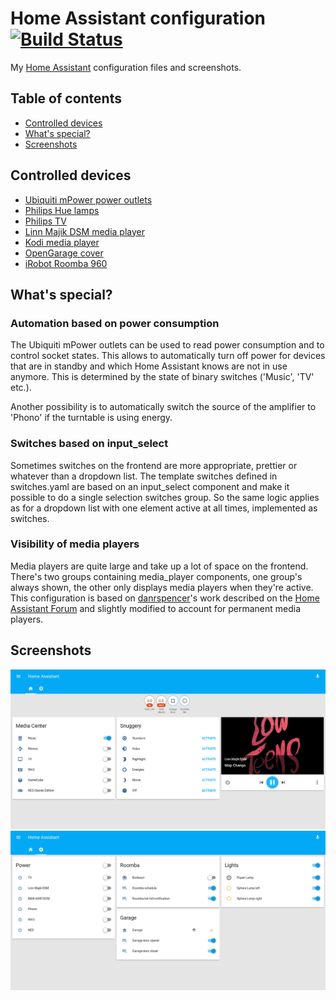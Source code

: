 # Home Assistant configuration [![Build Status](https://travis-ci.org/bliemli/home-assistant-config.svg?branch=master)](https://travis-ci.org/bliemli/home-assistant-config)

My [Home Assistant](https://home-assistant.io) configuration files and screenshots.


## Table of contents

* [Controlled devices](#controlled-devices)
* [What's special?](#whats-special)
* [Screenshots](#screenshots)


## Controlled devices

* [Ubiquiti mPower power outlets](https://www.ubnt.com/mfi/mpower/)
* [Philips Hue lamps](http://www2.meethue.com/de-ch/productdetail/philips-hue-white-and-color-ambiance-starter-kit-a19)
* [Philips TV](http://www.mea.philips.com/c-p/47PFL6007H_12/6000-series-smart-led-tv-with-ambilight-spectra-2-and-pixel-precise-hd#see-all-benefits)
* [Linn Majik DSM media player](https://linn.co.uk/hifi-separates/network-music-players/majik)
* [Kodi media player](https://kodi.tv/)
* [OpenGarage cover](https://opengarage.io/)
* [iRobot Roomba 960](http://www.irobot.com/)


## What's special?

### Automation based on power consumption

The Ubiquiti mPower outlets can be used to read power consumption and to control socket states. This allows to automatically turn off power for devices that are in standby and which Home Assistant knows are not in use anymore. This is determined by the state of binary switches ('Music', 'TV' etc.).

Another possibility is to automatically switch the source of the amplifier to 'Phono' if the turntable is using energy.


### Switches based on input_select

Sometimes switches on the frontend are more appropriate, prettier or whatever than a dropdown list. The template switches defined in switches.yaml are based on an input_select component and make it possible to do a single selection switches group. So the same logic applies as for a dropdown list with one element active at all times, implemented as switches.


### Visibility of media players

Media players are quite large and take up a lot of space on the frontend. There's two groups containing media_player components, one group's always shown, the other only displays media players when they're active. This configuration is based on [danrspencer](https://github.com/danrspencer)'s work described on the [Home Assistant Forum](https://community.home-assistant.io/t/show-any-currently-active-media-player-on-default-view/23960?u=bliemli) and slightly modified to account for permanent media players.


## Screenshots

![Screenshot 1](images/ha01.png)
![Screenshot 2](images/ha02.png)

